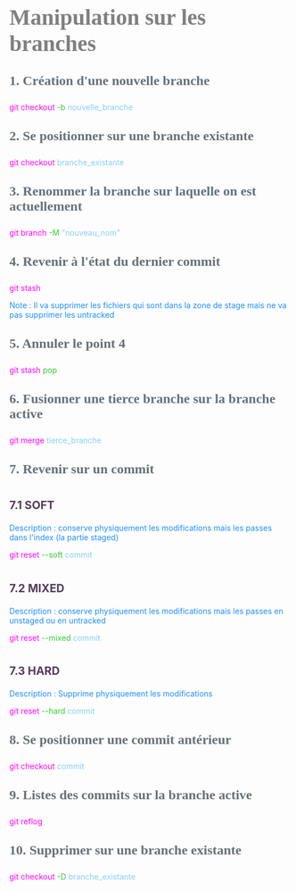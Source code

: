 <head>
<style>
#titleMain {color:#808080; font-size:40px; font-weight:bold; font-family:"Cambria"}
#titleSub {color:#677179; font-size:24px; font-weight:bold; font-family: "Verdana"; margin-top:30px; margin-bottom:25px}
#titleSub2 {color:#563C5C; font-size:20px; font-weight:bold; margin-bottom:20px}
#com {color:#FF00FF; font-size:18px "Carnivalee Freakshow"}
#par {color:#32CD32; font-size:18px "Carnivalee Freakshow"}
#val {color:#87CEFA; font-size:18px "Carnivalee Freakshow"}
#not {color:#1E90FF; font-size:18px "Carnivalee Freakshow"}
</style>
</head>

<!-- ```css
<head>
<style>
#bleu {
color:#87CEFA }
</style>
</head>
``` -->

# <div id="titleMain">Manipulation sur les branches</div>

## <div id="titleSub">1. Création d'une nouvelle branche</div>

<span id="com">git checkout </span>
<span id="par">-b </span>
<span id="val">nouvelle_branche</span>

## <div id="titleSub">2. Se positionner sur une branche existante</div>

<span id="com">git checkout </span>
<span id="val">branche_existante</span>

## <div id="titleSub">3. Renommer la branche sur laquelle on est actuellement</div>

<span id="com">git branch </span>
<span id="par">-M </span>
<span id="val">"nouveau_nom"</span>

## <div id="titleSub">4. Revenir à l'état du dernier commit</div>

<span id="com">git stash </span>

<span id="not">Note : Il va supprimer les fichiers qui sont dans la zone de stage mais ne va pas supprimer les untracked</span>

## <div id="titleSub">5. Annuler le point 4</div>

<span id="com">git stash </span>
<span id="par">pop</span>

## <div id="titleSub">6. Fusionner une tierce branche sur la branche active</div>

<span id="com">git merge </span>
<span id="val">tierce_branche</span>

## <div id="titleSub">7. Revenir sur un commit</div>

# <div id="titleSub2">7.1 SOFT</div>

<span id="not">Description : conserve physiquement les modifications mais les passes dans l'index (la partie staged) </span>

<span id="com">git reset </span>
<span id="par">--soft </span>
<span id="val">commit</span>

# <div id="titleSub2">7.2 MIXED</div>

<span id="not">Description : conserve physiquement les modifications mais les passes en unstaged ou en untracked </span>

<span id="com">git reset </span>
<span id="par">--mixed </span>
<span id="val">commit</span>

# <div id="titleSub2">7.3 HARD</div>

<span id="not">Description : Supprime physiquement les modifications</span>

<span id="com">git reset </span>
<span id="par">--hard </span>
<span id="val">commit</span>

## <div id="titleSub">8. Se positionner une commit antérieur</div>

<span id="com">git checkout </span>
<span id="val">commit</span>

## <div id="titleSub">9. Listes des commits sur la branche active</div>

<span id="com">git reflog </span>

## <div id="titleSub">10. Supprimer sur une branche existante</div>

<span id="com">git checkout </span>
<span id="par">-D </span>
<span id="val">branche_existante</span>